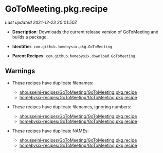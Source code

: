 # GoToMeeting.pkg.recipe

_Last updated 2021-12-23 20:01:50Z_

- **Description**: Downloads the current release version of GoToMeeting and builds a package.

- **Identifier**: `com.github.homebysix.pkg.GoToMeeting`

- **Parent Recipes**: `com.github.homebysix.download.GoToMeeting`


## Warnings

- These recipes have duplicate filenames:
    - [ahousseini-recipes/GoToMeeting/GoToMeeting.pkg.recipe](/autopkg-dupe-tracker/ahousseini-recipes/GoToMeeting/GoToMeeting.pkg.recipe)
    - [homebysix-recipes/GoToMeeting/GoToMeeting.pkg.recipe](/autopkg-dupe-tracker/homebysix-recipes/GoToMeeting/GoToMeeting.pkg.recipe)

- These recipes have duplicate filenames, ignoring numbers:
    - [ahousseini-recipes/GoToMeeting/GoToMeeting.pkg.recipe](/autopkg-dupe-tracker/ahousseini-recipes/GoToMeeting/GoToMeeting.pkg.recipe)
    - [homebysix-recipes/GoToMeeting/GoToMeeting.pkg.recipe](/autopkg-dupe-tracker/homebysix-recipes/GoToMeeting/GoToMeeting.pkg.recipe)

- These recipes have duplicate NAMEs:
    - [ahousseini-recipes/GoToMeeting/GoToMeeting.pkg.recipe](/autopkg-dupe-tracker/ahousseini-recipes/GoToMeeting/GoToMeeting.pkg.recipe)
    - [homebysix-recipes/GoToMeeting/GoToMeeting.pkg.recipe](/autopkg-dupe-tracker/homebysix-recipes/GoToMeeting/GoToMeeting.pkg.recipe)